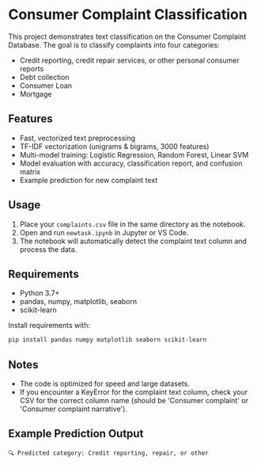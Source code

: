 # Consumer Complaint Classification

This project demonstrates text classification on the Consumer Complaint Database. The goal is to classify complaints into four categories:

- Credit reporting, credit repair services, or other personal consumer reports
- Debt collection
- Consumer Loan
- Mortgage

## Features
- Fast, vectorized text preprocessing
- TF-IDF vectorization (unigrams & bigrams, 3000 features)
- Multi-model training: Logistic Regression, Random Forest, Linear SVM
- Model evaluation with accuracy, classification report, and confusion matrix
- Example prediction for new complaint text

## Usage
1. Place your `complaints.csv` file in the same directory as the notebook.
2. Open and run `newtask.ipynb` in Jupyter or VS Code.
3. The notebook will automatically detect the complaint text column and process the data.

## Requirements
- Python 3.7+
- pandas, numpy, matplotlib, seaborn
- scikit-learn

Install requirements with:

```bash
pip install pandas numpy matplotlib seaborn scikit-learn
```

## Notes
- The code is optimized for speed and large datasets.
- If you encounter a KeyError for the complaint text column, check your CSV for the correct column name (should be 'Consumer complaint' or 'Consumer complaint narrative').

## Example Prediction Output
```
🔍 Predicted category: Credit reporting, repair, or other
```
